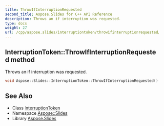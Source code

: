```yaml
---
title: ThrowIfInterruptionRequested
second_title: Aspose.Slides for C++ API Reference
description: Throws an if interruption was requested.
type: docs
weight: 27
url: /cpp/aspose.slides/interruptiontoken/throwifinterruptionrequested/
---
```

## InterruptionToken::ThrowIfInterruptionRequested method


Throws an 
if interruption was requested.

```cpp
void Aspose::Slides::InterruptionToken::ThrowIfInterruptionRequested() override
```


## See Also

* Class [InterruptionToken](../)
* Namespace [Aspose::Slides](../../)
* Library [Aspose.Slides](../../../)
